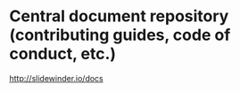 # Central document repository (contributing guides, code of conduct, etc.)

http://slidewinder.io/docs

